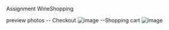 Assignment
WineShopping

preview photos
-- Checkout
![image](https://user-images.githubusercontent.com/88380128/216818231-207ede40-213e-49ac-b0f6-a329d176b9e1.png)
--Shopping cart
![image](https://user-images.githubusercontent.com/88380128/216818245-6cad119b-c00e-43e6-b707-fe0b8aa5273e.png)
